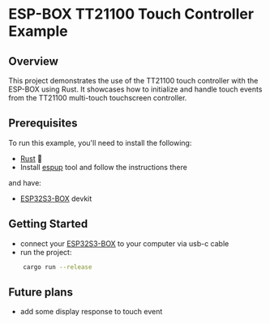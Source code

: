 # ESP-BOX TT21100 Touch Controller Example

## Overview

This project demonstrates the use of the TT21100 touch controller with the ESP-BOX using Rust. It showcases how to initialize and handle touch events from the TT21100 multi-touch touchscreen controller.

## Prerequisites

To run this example, you'll need to install the following:

- [Rust](https://rustup.rs) 🦀
- Install [espup](https://github.com/esp-rs/espup) tool and follow the instructions there

and have:
- [ESP32S3-BOX](https://github.com/espressif/esp-box/tree/master) devkit

## Getting Started

- connect your [ESP32S3-BOX](https://github.com/espressif/esp-box/tree/master) to your computer via usb-c cable
- run the project:

```bash
    cargo run --release
```

## Future plans

* add some display response to touch event



